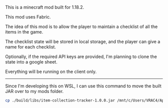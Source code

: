 This is a minecraft mod built for 1.18.2.

This mod uses Fabric.

The idea of this mod is to allow the player to maintain a checklist of all the items in the game.

The checklist state will be stored in local storage, and the player can give a name for each checklist.

Optionally, if the required API keys are provided, I'm planning to clone the state into a google sheet.

Everything will be running on the client only.

-----

Since I'm developing this on WSL, I can use this command to move the built JAR over to my mods folder.

```sh
cp ./build/libs/item-collection-tracker-1.0.0.jar /mnt/c/Users/VRAC4/AppData/Roaming/.minecraft/mods/item-collection-tracker-1.0.0.jar
```
